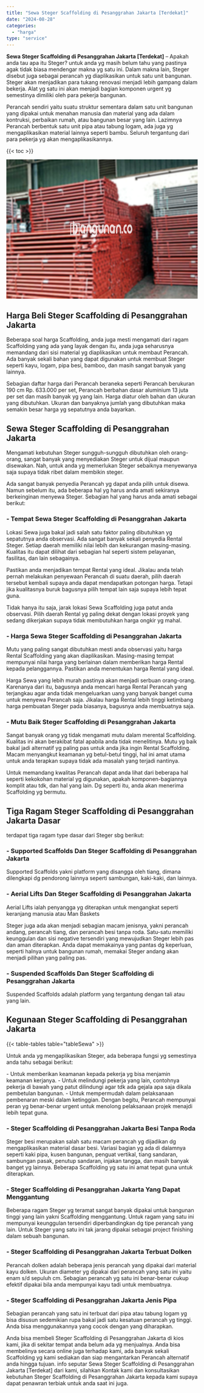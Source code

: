 ```yaml
---
title: "Sewa Steger Scaffolding di Pesanggrahan Jakarta [Terdekat]"
date: "2024-08-28"
categories: 
  - "harga"
type: "service"
---
```


**Sewa Steger Scaffolding di Pesanggrahan Jakarta \[Terdekat\]** – Apakah anda tau apa itu Steger? untuk anda yg masih belum tahu yang pastinya agak tidak biasa mendengar makna yg satu ini. Dalam makna lain, Steger disebut juga sebagai perancah yg diaplikasikan untuk satu unit bangunan. Steger akan menjadikan para tukang renovasi menjadi lebih gampang dalam bekerja. Alat yg satu ini akan menjadi bagian komponen urgent yg semestinya dimiliki oleh para pekerja bangunan.

Perancah sendiri yaitu suatu struktur sementara dalam satu unit bangunan yang dipakai untuk menahan manusia dan material yang ada dalam kontruksi, perbaikan rumah, atau bangunan besar yang lain. Lazimnya Perancah berbentuk satu unit pipa atau tabung logam, ada juga yg mengaplikasikan material lainnya seperti bambu. Seluruh tergantung dari para pekerja yg akan mengaplikasikannya.

{{< toc >}}

![Sewa Steger Scaffolding di Pesanggrahan Jakarta [Terdekat]](/images/sewa-scaffolding-steger-02.png)

## Harga Beli Steger Scaffolding di Pesanggrahan Jakarta

Beberapa soal harga Scaffolding, anda juga mesti mengamati dari ragam Scaffolding yang ada yang layak dengan itu, anda juga seharusnya memandang dari sisi material yg diaplikasikan untuk membaut Perancah. Ada banyak sekali bahan yang dapat digunakan untuk membuat Steger seperti kayu, logam, pipa besi, bamboo, dan masih sangat banyak yang lainnya.

Sebagian daftar harga dari Perancah beraneka seperti Perancah berukuran 190 cm Rp. 633.000 per set, Perancah berbahan dasar aluminium 13 juta per set dan masih banyak yg yang lain. Harga diatur oleh bahan dan ukuran yang dibutuhkan. Ukuran dan banyaknya jumlah yang dibutuhkan maka semakin besar harga yg sepatutnya anda bayarkan.

## Sewa Steger Scaffolding di Pesanggrahan Jakarta

Mengamati kebutuhan Steger sungguh-sungguh dibutuhkan oleh orang-orang, sangat banyak yang menyediakan Steger untuk dijual maupun disewakan. Nah, untuk anda yg memerlukan Steger sebaiknya menyewanya saja supaya tidak ribet dalam membikin steger.

Ada sangat banyak penyedia Perancah yg dapat anda pilih untuk disewa. Namun sebelum itu, ada beberapa hal yg harus anda amati sekiranya berkeinginan menyewa Steger. Sebagian hal yang harus anda amati sebagai berikut:

### \- Tempat Sewa Steger Scaffolding di Pesanggrahan Jakarta

Lokasi Sewa juga bakal jadi salah satu faktor paling dibutuhkan yg sepatutnya anda observasi. Ada sangat banyak sekali penyedia Rental Steger. Setiap daerah memiliki nilai lebih dan kekurangan masing-masing. Kualitas itu dapat dilihat dari sebagian hal seperti sistem pelayanan, fasilitas, dan lain sebagainya.

Pastikan anda menjadikan tempat Rental yang ideal. Jikalau anda telah pernah melakukan penyewaan Perancah di suatu daerah, pilih daerah tersebut kembali supaya anda dapat mendapatkan potongan harga. Tetapi jika kualitasnya buruk bagusnya pilih tempat lain saja supaya lebih tepat guna.

Tidak hanya itu saja, jarak lokasi Sewa Scaffolding juga patut anda observasi. Pilih daerah Rental yg paling dekat dengan lokasi proyek yang sedang dikerjakan supaya tidak membutuhkan harga ongkir yg mahal.

### \- Harga Sewa Steger Scaffolding di Pesanggrahan Jakarta

Mutu yang paling sangat dibutuhkan mesti anda observasi yaitu harga Rental Scaffolding yang akan diaplikasikan. Masing-masing tempat mempunyai nilai harga yang berlainan dalam memberikan harga Rental kepada pelanggannya. Pastikan anda menentukan harga Rental yang ideal.

Harga Sewa yang lebih murah pastinya akan menjadi serbuan orang-orang. Karenanya dari itu, bagusnya anda mencari harga Rental Perancah yang terjangkau agar anda tidak mengeluarkan uang yang banyak banget cuma untuk menyewa Perancah saja. Jikalau harga Rental lebih tinggi ketimbang harga pembuatan Steger pada biasanya, bagusnya anda membuatnya saja.

### \- Mutu Baik Steger Scaffolding di Pesanggrahan Jakarta

Sangat banyak orang yg tidak mengamati mutu dalam merental Scaffolding. Kualitas ini akan berakibat fatal apabila anda tidak menelitinya. Mutu yg baik bakal jadi alternatif yg paling pas untuk anda jika ingin Rental Scaffolding. Macam menyangkut keamanan yg betul-betul tinggi, hal ini amat utama untuk anda terapkan supaya tidak ada masalah yang terjadi nantinya.

Untuk memandang kwalitas Perancah dapat anda lihat dari beberapa hal seperti kekokohan material yg digunakan, apakah komponen-bagiannya komplit atau tdk, dan hal yang lain. Dg seperti itu, anda akan menerima Scaffolding yg bermutu.

## Tiga Ragam Steger Scaffolding di Pesanggrahan Jakarta Dasar

terdapat tiga ragam type dasar dari Steger sbg berikut:

### \- Supported Scaffolds Dan Steger Scaffolding di Pesanggrahan Jakarta

Supported Scaffolds yakni platform yang disangga oleh tiang, dimana dilengkapi dg pendorong lainnya seperti sambungan, kaki-kaki, dan lainnya.

### \- Aerial Lifts Dan Steger Scaffolding di Pesanggrahan Jakarta

Aerial Lifts ialah penyangga yg diterapkan untuk mengangkat seperti keranjang manusia atau Man Baskets

Steger juga ada akan menjadi sebagian macam jenisnya, yakni perancah andang, perancah tiang, dan perancah besi tanpa roda. Satu-satu memiliki keunggulan dan sisi negative tersendiri yang mewujudkan Steger lebih pas dan aman diterapkan. Anda dapat memakainya yang pantas dg keperluan, seperti halnya untuk bangunan rumah, memakai Steger andang akan menjadi pilihan yang paling pas.

### \- Suspended Scaffolds Dan Steger Scaffolding di Pesanggrahan Jakarta

Suspended Scaffolds adalah platform yang tergantung dengan tali atau yang lain.

## Kegunaan Steger Scaffolding di Pesanggrahan Jakarta

{{< table-tables table="tableSewa" >}}

Untuk anda yg mengaplikasikan Steger, ada beberapa fungsi yg semestinya anda tahu sebagai berikut:

\- Untuk memberikan keamanan kepada pekerja yg bisa menjamin keamanan kerjanya. - Untuk melindungi pekerja yang lain, contohnya pekerja di bawah yang patut dilindungi agar tdk ada gejala apa saja dikala pembetulan bangunan. - Untuk mempermudah dalam pelaksanaan pembenaran meski dalam ketinggian. Dengan begitu, Perancah mempunyai peran yg benar-benar urgent untuk menolong pelaksanaan projek menajdi lebih tepat guna.

### \- Steger Scaffolding di Pesanggrahan Jakarta Besi Tanpa Roda

Steger besi merupakan salah satu macam perancah yg dijadikan dg mengaplikasikan material dasar besi. Variasi bagian yg ada di dalamnya seperti kaki pipa, kusen bangunan, penguat vertikal, tiang sandaran, sambungan pasak, penutup sandaran, injakan tangga, dan masih banyak banget yg lainnya. Beberapa Scaffolding yg satu ini amat tepat guna untuk diterapkan.

### \- Steger Scaffolding di Pesanggrahan Jakarta Yang Dapat Menggantung

Beberapa ragam Steger yg teramat sangat banyak dipakai untuk bangunan tinggi yang lain yakni Scaffolding menggantung. Untuk ragam yang satu ini mempunyai keunggulan tersendiri diperbandingkan dg tipe perancah yang lain. Untuk Steger yang satu ini tak jarang dipakai sebagai project finishing dalam sebuah bangunan.

### \- Steger Scaffolding di Pesanggrahan Jakarta Terbuat Dolken

Perancah dolken adalah beberapa jenis perancah yang dipakai dari material kayu dolken. Ukuran diameter yg dipakai dari perancah yang satu ini yaitu enam s/d sepuluh cm. Sebagian perancah yg satu ini benar-benar cukup efektif dipakai bila anda mempunyai kayu tadi untuk membuatnya.

### \- Steger Scaffolding di Pesanggrahan Jakarta Jenis Pipa

Sebagian perancah yang satu ini terbuat dari pipa atau tabung logam yg bisa disusun sedemikian rupa bakal jadi satu kesatuan perancah yg tinggi. Anda bisa menggunakannya yang cocok dengan yang diharapkan.

Anda bisa membeli Steger Scaffolding di Pesanggrahan Jakarta di kios kami, jika di sekitar tempat anda belum ada yg menjualnya. Anda bisa membelinya secara online juga terhadap kami, ada banyak sekali Scaffolding yg kami sediakan dan siap mengantarkan Perancah alternatif anda hingga tujuan. info seputar Sewa Steger Scaffolding di Pesanggrahan Jakarta \[Terdekat\] dari kami, silahkan Kontak kami dan konsultasikan kebutuhan Steger Scaffolding di Pesanggrahan Jakarta kepada kami supaya dapat penawran terbiak untuk anda saat ini juga.
